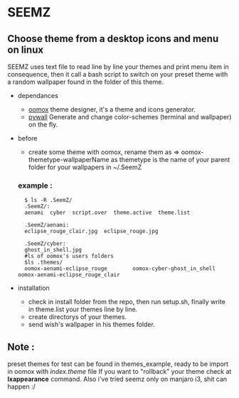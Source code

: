 # SEEMZ
## Choose theme from a desktop icons and menu on linux

SEEMZ uses text file to read line by line your themes and print menu item in consequence, then it call a bash script to switch on your preset theme with a random wallpaper found in the folder of this theme.
- dependances
  - <a href="https://github.com/themix-project/oomox">oomox</a> theme designer, it's a theme and icons generator.
  - <a href="https://github.com/dylanaraps/pywal">pywall</a> Generate and change color-schemes (terminal and wallpaper) on the fly.
- before
  - create some theme with oomox, rename them as  => oomox-themetype-wallpaperName as themetype is the name of your parent folder for your wallpapers in ~/.SeemZ
  ### example :

    ``` shell
      $ ls -R .SeemZ/
      .SeemZ/:
      aenami  cyber  script.over  theme.active  theme.list

      .SeemZ/aenami:
      eclipse_rouge_clair.jpg  eclipse_rouge.jpg

      .SeemZ/cyber:
      ghost_in_shell.jpg
      #ls of oomox's users folders
      $ls .themes/
      oomox-aenami-eclipse_rouge        oomox-cyber-ghost_in_shell        oomox-aenami-eclipse_rouge_clair

    ```
- installation
  - check in install folder from the repo, then run setup.sh, finally write in theme.list your themes line by line.
  - create directorys of your themes.
  - send wish's wallpaper in his themes folder.

## Note :
preset themes for test can be found in themes_example, ready to be import in oomox with *index.theme* file
If you want to "rollback" your theme check at **lxappearance** command. Also i've tried seemz only on manjaro i3, shit can happen :/ 
